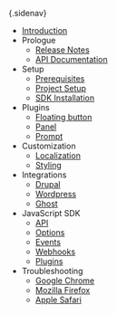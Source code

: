 {.sidenav}
- [Introduction](/docs/introduction)
- Prologue
    - [Release Notes](/docs/releases)
    - [API Documentation](https://notimatica.api-docs.io/1.0)
- Setup
    - [Prerequisites](/docs/prerequisites)
    - [Project Setup](/docs/project-setup)
    - [SDK Installation](/docs/sdk-installation)
- Plugins
    - [Floating button](/docs/floating-button)
    - [Panel](/docs/panel)
    - [Prompt](/docs/prompt)
- Customization
    - [Localization](/docs/localization)
    - [Styling](/docs/styling)
- Integrations
    - [Drupal](/docs/dupal)
    - [Wordpress](/docs/wordpress)
    - [Ghost](/docs/ghost)
- JavaScript SDK
    - [API](/docs/sdk-api)
    - [Options](/docs/sdk-options)
    - [Events](/docs/sdk-events)
    - [Webhooks](/docs/sdk-webhooks)
    - [Plugins](/docs/sdk-plugins)
- Troubleshooting
    - [Google Chrome](/docs/trouble-chrome)
    - [Mozilla Firefox](/docs/trouble-firefox)
    - [Apple Safari](/docs/trouble-safari)
